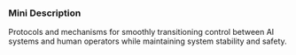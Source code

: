 ### Mini Description

Protocols and mechanisms for smoothly transitioning control between AI systems and human operators while maintaining system stability and safety.
